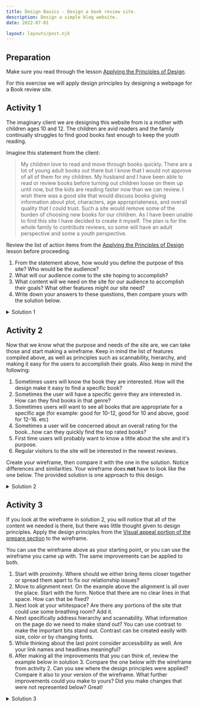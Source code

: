 ```yaml
---
title: Design Basics - Design a book review site.
description: Design a simple blog website.
date: 2022-07-01

layout: layouts/post.njk
---
```


## Preparation

Make sure you read through the lesson [Applying the Principles of Design](../prepare1).

For this exercise we will apply design principles by designing a webpage for a Book review site.

## Activity 1

The imaginary client we are designing this website from is a mother with children ages 10 and 12. The children are avid readers and the family continually struggles to find good books fast enough to keep the youth reading.

Imagine this statement from the client:

> My children love to read and move through books quickly. There are a lot of young adult books out there but I know that I would not approve of all of them for my children. My husband and I have been able to read or review books before turning out children loose on them up until now, but the kids are reading faster now than we can review. I wish there was a good site that would discuss books giving information about plot, characters, age appropriateness, and overall quality that I could trust. Such a site would remove some of the burden of choosing new books for our children.
> As I have been unable to find this site I have decided to create it myself. The plan is for the whole family to contribute reviews, so some will have an adult perspective and some a youth perspective.

Review the list of action items from the [Applying the Principles of Design](../prepare1/) lesson before proceeding.

1. From the statement above, how would you define the purpose of this site? Who would be the audience?
2. What will our audience come to the site hoping to accomplish?
3. What content will we need on the site for our audience to accomplish their goals? What other features might our site need?
4. Write down your answers to these questions, then compare yours with the solution below.

<details>
<summary>Solution 1</summary>

- Purpose: Create a site with detailed reviews of young adult books that parents and youth can use to find new reading material.
- Audience: Primarily parents of children ages 10-16, also children 10-16. But also anyone who likes to read.
- Parents and youth will come to the site to find new books to read. Their purposes will likely be slightly different however. Parents will primarily be concerned with if the book is appropriate for their child. This could involve questions about reading level and/or content. Youth will probably be more interested in whether the book sounds interesting and is well written. The site needs to accomodate both groups.

</details>

## Activity 2

Now that we know what the purpose and needs of the site are, we can take those and start making a wireframe. Keep in mind the list of features compiled above, as well as principles such as scannability, hierarchy, and making it easy for the users to accomplish their goals. Also keep in mind the following:

1. Sometimes users will know the book they are interested. How will the design make it easy to find a specific book?
2. Sometimes the user will have a specific genre they are interested in. How can they find books in that genre?
3. Sometimes users will want to see all books that are appropriate for a specific age (for example: good for 10-12, good for 10 and above, good for 12-16. etc)
4. Sometimes a user will be concerned about an overall rating for the book...how can they quickly find the top rated books?
5. First time users will probably want to know a little about the site and it's purpose.
6. Regular visitors to the site will be interested in the newest reviews.

Create your wireframe, then compare it with the one in the solution. Notice differences and similarities. Your wireframe does **not** have to look like the one below. The provided solution is one approach to this design.

<details>
<summary>Solution 2</summary>

![initial wireframe for book review site](../../../../img/design-wireframe-initial.png)

</details>

## Activity 3

If you look at the wireframe in solution 2, you will notice that all of the content we needed is there, but there was little thought given to design principles. Apply the design principles from the [Visual appeal portion of the prepare section](../prepare1/#visual-appeal) to the wireframe.

You can use the wireframe above as your starting point, or you can use the wireframe you came up with. The same improvements can be applied to both.

1. Start with proximity. Where should we either bring items closer together or spread them apart to fix our relationship issues?
2. Move to alignment next. On the example above the alignment is all over the place. Start with the form. Notice that there are no clear lines in that space. How can that be fixed?
3. Next look at your whitespace? Are there any portions of the site that could use some breathing room? Add it.
4. Next specifically address hierarchy and scannability. What information on the page do we need to make stand out? You can use contrast to make the important bits stand out. Contrast can be created easily with size, color or by changing fonts.
5. While thinking about the last point consider accessibility as well. Are your link names and headlines meaningful?
6. After making all the improvements that you can think of, review the example below in solution 3. Compare the one below with the wireframe from activity 2. Can you see where the design principles were applied? Compare it also to your version of the wireframe. What further improvements could you make to yours? Did you make changes that were not represented below? Great!

<details>
<summary>Solution 3</summary>

![wireframe for book review site with design principles applied](../../../../img/design-wireframe-final.png)

</details>

